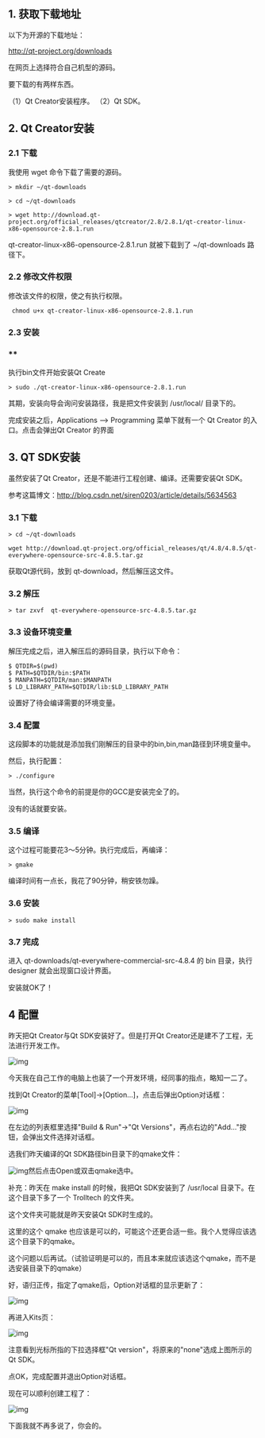 ## 1. 获取下载地址

以下为开源的下载地址：

<http://qt-project.org/downloads>

在网页上选择符合自己机型的源码。

要下载的有两样东西。

（1）Qt Creator安装程序。
（2）Qt SDK。



## 2. Qt Creator安装

### 2.1 下载

我使用 wget 命令下载了需要的源码。

`> mkdir ~/qt-downloads`

`> cd ~/qt-downloads`

`> wget http://download.qt-project.org/official_releases/qtcreator/2.8/2.8.1/qt-creator-linux-x86-opensource-2.8.1.run`

qt-creator-linux-x86-opensource-2.8.1.run 就被下载到了 ~/qt-downloads 路径下。

### 2.2 修改文件权限

修改该文件的权限，使之有执行权限。

` chmod u+x qt-creator-linux-x86-opensource-2.8.1.run`

### **2.3 安装**

### **\****

执行bin文件开始安装Qt Create

`> sudo ./qt-creator-linux-x86-opensource-2.8.1.run`

其期，安装向导会询问安装路径，我是把文件安装到 /usr/local/ 目录下的。

完成安装之后，Applications --> Programming 菜单下就有一个 Qt Creator 的入口。点击会弹出Qt Creator 的界面



## 3. QT SDK安装

虽然安装了Qt Creator，还是不能进行工程创建、编译。还需要安装Qt SDK。

参考这篇博文：http://blog.csdn.net/siren0203/article/details/5634563

### 3.1 下载

`> cd ~/qt-downloads`

`wget http://download.qt-project.org/official_releases/qt/4.8/4.8.5/qt-everywhere-opensource-src-4.8.5.tar.gz`

获取Qt源代码，放到 qt-download，然后解压这文件。

### 3.2 解压

`> tar zxvf  qt-everywhere-opensource-src-4.8.5.tar.gz`

### 3.3 设备环境变量

解压完成之后，进入解压后的源码目录，执行以下命令：

```shell
$ QTDIR=$(pwd)
$ PATH=$QTDIR/bin:$PATH
$ MANPATH=$QTDIR/man:$MANPATH
$ LD_LIBRARY_PATH=$QTDIR/lib:$LD_LIBRARY_PATH
```

设置好了待会编译需要的环境变量。



### 3.4 配置

这段脚本的功能就是添加我们刚解压的目录中的bin,bin,man路径到环境变量中。

然后，执行配置：

`> ./configure`

当然，执行这个命令的前提是你的GCC是安装完全了的。

没有的话就要安装。

### 3.5 编译

这个过程可能要花3～5分钟。执行完成后，再编译：

`> gmake`

编译时间有一点长，我花了90分钟，稍安铁勿躁。

### 3.6 安装

`> sudo make install`

### 3.7 完成

进入 qt-downloads/qt-everywhere-commercial-src-4.8.4 的 bin 目录，执行 designer 就会出现窗口设计界面。

安装就OK了！



## 4 配置

昨天把Qt Creator与Qt SDK安装好了。但是打开Qt Creator还是建不了工程，无法进行开发工作。

![img](http://static.oschina.net/uploads/img/201301/23215504_jD1Y.png)

今天我在自己工作的电脑上也装了一个开发环境，经同事的指点，略知一二了。

找到Qt Creator的菜单[Tool]->[Option...]，点击后弹出Option对话框：

![img](http://static.oschina.net/uploads/img/201301/23215504_ZS3E.png)

在左边的列表框里选择"Build & Run"->"Qt Versions"，再点右边的"Add..."按钮，会弹出文件选择对话框。

选我们昨天编译的Qt SDK路径bin目录下的qmake文件：

![img](http://static.oschina.net/uploads/img/201301/23215505_JMgz.png)然后点击Open或双击qmake选中。

补充：昨天在 make install 的时候，我把Qt SDK安装到了 /usr/local 目录下。在这个目录下多了一个 Trolltech 的文件夹。

这个文件夹可能就是昨天安装Qt SDK时生成的。

这里的这个 qmake 也应该是可以的，可能这个还更合适一些。我个人觉得应该选这个目录下的qmake。

这个问题以后再试。（试验证明是可以的，而且本来就应该选这个qmake，而不是选安装目录下的qmake）

好，语归正传，指定了qmake后，Option对话框的显示更新了：

![img](http://static.oschina.net/uploads/img/201301/23215507_WQhI.png)

再进入Kits页：

![img](http://static.oschina.net/uploads/img/201301/23215508_R1tC.png)

注意看到光标所指的下拉选择框"Qt version"，将原来的"none"选成上图所示的Qt SDK。

点OK，完成配置并退出Option对话框。

现在可以顺利创建工程了：

![img](http://static.oschina.net/uploads/img/201301/23215509_SZ4R.png)

下面我就不再多说了，你会的。

 

